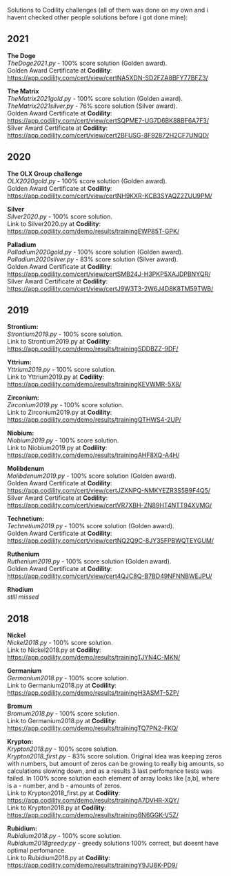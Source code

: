 Solutions to Codility challenges (all of them was done on my own and i havent checked other people solutions before i got done mine):  

## 2021
**The Doge**  
*TheDoge2021.py* - 100% score solution (Golden award).  
Golden Award Certificate at **Codility**: https://app.codility.com/cert/view/certNA5XDN-SD2FZA8BFY77BFZ3/  

**The Matrix**  
*TheMatrix2021gold.py* - 100% score solution (Golden award).  
*TheMatrix2021silver.py* - 76% score solution (Silver award).  
Golden Award Certificate at **Codility**: https://app.codility.com/cert/view/certSQPME7-UG7D6BK88BF6A7F3/  
Silver Award Certificate at **Codility**: https://app.codility.com/cert/view/cert2BFUSG-8F92872H2CF7UNQD/  

## 2020
**The OLX Group challenge**  
*OLX2020gold.py* - 100% score solution (Golden award).  
Golden Award Certificate at **Codility**: https://app.codility.com/cert/view/certNH9KXR-KCB3SYAQZ2ZUU9PM/  

**Silver**  
*Silver2020.py* - 100% score solution.  
Link to Silver2020.py at **Codility**: https://app.codility.com/demo/results/trainingEWP85T-GPK/  

**Palladium**  
*Palladium2020gold.py* - 100% score solution (Golden award).  
*Palladium2020silver.py* - 83% score solution (Silver award).  
Golden Award Certificate at **Codility**: https://app.codility.com/cert/view/certSMB24J-H3PKP5XAJDPBNYQR/  
Silver Award Certificate at **Codility**: https://app.codility.com/cert/view/certJ9W3T3-2W6J4D8K8TM59TWB/  

## 2019
**Strontium:**  
*Strontium2019.py* - 100% score solution.  
Link to Strontium2019.py at **Codility**: https://app.codility.com/demo/results/trainingSDDBZZ-9DF/  

**Yttrium:**  
*Yttrium2019.py* - 100% score solution.  
Link to Yttrium2019.py at **Codility**: https://app.codility.com/demo/results/trainingKEVWMR-5X8/ 

**Zirconium:**  
*Zirconium2019.py* - 100% score solution.  
Link to Zirconium2019.py at **Codility**: https://app.codility.com/demo/results/trainingQTHWS4-2UP/  

**Niobium:**  
*Niobium2019.py* - 100% score solution.  
Link to Niobium2019.py at **Codility**: https://app.codility.com/demo/results/trainingAHF8XQ-A4H/  

**Molibdenum**  
*Molibdenum2019.py* - 100% score solution (Golden award).  
Golden Award Certificate at **Codility**: https://app.codility.com/cert/view/certJZXNPQ-NMKYEZR3S5B9F4Q5/  
Silver Award Certificate at **Codility**: https://app.codility.com/cert/view/certVR7XBH-ZN89HT4NTT94XVMG/

**Technetium:**  
*Technetium2019.py* - 100% score solution (Golden award).  
Golden Award Certificate at **Codility**: https://app.codility.com/cert/view/certNQ2Q9C-8JY35FPBWQTEYGUM/

**Ruthenium**  
*Ruthenium2019.py* - 100% score solution (Golden award).  
Golden Award Certificate at **Codility**: https://app.codility.com/cert/view/cert4QJC8Q-B7BD49NFNNBWEJPU/  

**Rhodium**  
*still missed*  

## 2018

**Nickel**  
*Nickel2018.py* - 100% score solution.  
Link to Nickel2018.py at **Codility**: https://app.codility.com/demo/results/trainingTJYN4C-MKN/  

**Germanium**  
*Germanium2018.py* - 100% score solution.  
Link to Germanium2018.py at **Codility**: https://app.codility.com/demo/results/trainingH3ASMT-5ZP/  

**Bromum**  
*Bromum2018.py* - 100% score solution.  
Link to Germanium2018.py at **Codility**: https://app.codility.com/demo/results/trainingTQ7PN2-FKQ/  

**Krypton:**  
*Krypton2018.py*	- 100% score solution.  
*Krypton2018_first.py* - 83% score solution. Original idea was keeping zeros with numbers, but amount of zeros can be growing to really big amounts, so calculations slowing down, and as a results 3 last perfomance tests was failed. In 100% score solution each element of array looks like [a,b], where is a - number, and b - amounts of zeros.  
Link to Krypton2018_first.py at **Codility**: https://app.codility.com/demo/results/trainingA7DVHR-XQY/  
Link to Krypton2018.py at **Codility**: https://app.codility.com/demo/results/training6N6GGK-V5Z/ 

**Rubidium:**  
*Rubidium2018.py*	- 100% score solution.  
*Rubidium2018greedy.py* - greedy solutions 100% correct, but doesnt have optimal perfomance.  
Link to Rubidium2018.py at **Codility**: https://app.codility.com/demo/results/trainingY9JU8K-PD9/  
